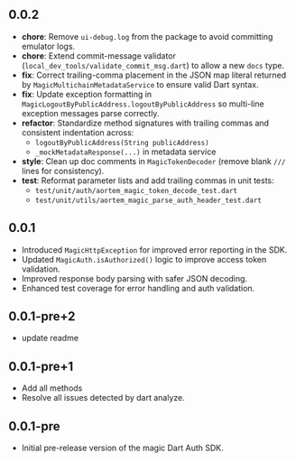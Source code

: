 ## 0.0.2

- **chore**: Remove `ui-debug.log` from the package to avoid committing emulator logs.
- **chore**: Extend commit-message validator (`local_dev_tools/validate_commit_msg.dart`) to allow a new `docs` type.  
- **fix**: Correct trailing-comma placement in the JSON map literal returned by `MagicMultichainMetadataService` to ensure valid Dart syntax.  
- **fix**: Update exception formatting in `MagicLogoutByPublicAddress.logoutByPublicAddress` so multi-line exception messages parse correctly.  
- **refactor**: Standardize method signatures with trailing commas and consistent indentation across:
  - `logoutByPublicAddress(String publicAddress)`  
  - `_mockMetadataResponse(...)` in metadata service  
- **style**: Clean up doc comments in `MagicTokenDecoder` (remove blank `///` lines for consistency).  
- **test**: Reformat parameter lists and add trailing commas in unit tests:
  - `test/unit/auth/aortem_magic_token_decode_test.dart`  
  - `test/unit/utils/aortem_magic_parse_auth_header_test.dart`  

## 0.0.1

- Introduced `MagicHttpException` for improved error reporting in the SDK.
- Updated `MagicAuth.isAuthorized()` logic to improve access token validation.
- Improved response body parsing with safer JSON decoding.
- Enhanced test coverage for error handling and auth validation.

## 0.0.1-pre+2

- update readme

## 0.0.1-pre+1

- Add all methods
- Resolve all issues detected by dart analyze.

## 0.0.1-pre

- Initial pre-release version of the magic Dart Auth SDK.
